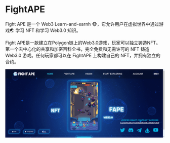 # FightAPE

Fight APE 是一个 Web3 Learn-and-earnh 🐵，它允许用户在虚拟世界中通过游戏🌏 学习 NFT 和学习 Web3.0 知识。

Fight APE是一款建立在Polygon链上的Web3.0游戏，玩家可以独立铸造NFT。第一个去中心化的共享和加密百科全书，完全免费和无需许可的 NFT 铸造 Web3.0 游戏。任何玩家都可以在 FightAPE 上构建自己的 NFT，并拥有独立的合约。

![nft](234134312.PNG)
